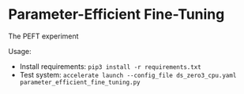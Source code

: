 # Parameter-Efficient Fine-Tuning
The PEFT experiment

Usage:
 - Install requirements: `pip3 install -r requirements.txt`
 - Test system: `accelerate launch --config_file ds_zero3_cpu.yaml parameter_efficient_fine_tuning.py`


